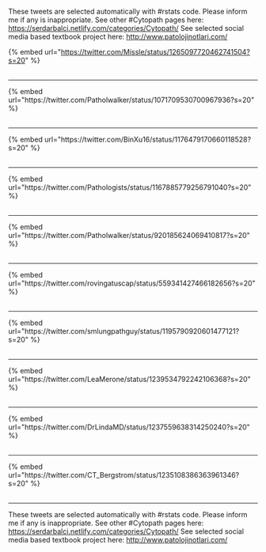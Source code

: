 

These tweets are selected automatically with #rstats code. Please inform me if any is inappropriate.
See other #Cytopath pages here: https://serdarbalci.netlify.com/categories/Cytopath/ 
See selected social media based textbook project here: http://www.patolojinotlari.com/

{% embed url="https://twitter.com/Missle/status/1265097720462741504?s=20" %}<br>
<br>
<hr>
{% embed url="https://twitter.com/Patholwalker/status/1071709530700967936?s=20" %}<br>
<br>
<hr>
{% embed url="https://twitter.com/BinXu16/status/1176479170660118528?s=20" %}<br>
<br>
<hr>
{% embed url="https://twitter.com/Pathologists/status/1167885779256791040?s=20" %}<br>
<br>
<hr>
{% embed url="https://twitter.com/Patholwalker/status/920185624069410817?s=20" %}<br>
<br>
<hr>
{% embed url="https://twitter.com/rovingatuscap/status/559341427466182656?s=20" %}<br>
<br>
<hr>
{% embed url="https://twitter.com/smlungpathguy/status/1195790920601477121?s=20" %}<br>
<br>
<hr>
{% embed url="https://twitter.com/LeaMerone/status/1239534792242106368?s=20" %}<br>
<br>
<hr>
{% embed url="https://twitter.com/DrLindaMD/status/1237559638314250240?s=20" %}<br>
<br>
<hr>
{% embed url="https://twitter.com/CT_Bergstrom/status/1235108386363961346?s=20" %}<br>
<br>
<hr>


These tweets are selected automatically with #rstats code. Please inform me if any is inappropriate.
See other #Cytopath pages here: https://serdarbalci.netlify.com/categories/Cytopath/ 
See selected social media based textbook project here: http://www.patolojinotlari.com/
